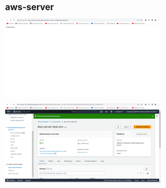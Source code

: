 # aws-server


![](./Screenshot%202023-07-16%20133026.png)

![](./Screenshot%202023-07-16%20133221.png)
